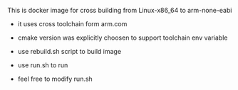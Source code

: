 
This is docker image for cross building from Linux-x86_64 to arm-none-eabi
- it uses cross toolchain form arm.com
- cmake version was explicitly choosen to support toolchain env variable

- use rebuild.sh script to build image
- use run.sh to run
- feel free to modify run.sh 
